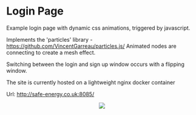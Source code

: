 # Login Page

Example login page with dynamic css animations, triggered by javascript.

Implements the 'particles' library - https://github.com/VincentGarreau/particles.js/
Animated nodes are connecting to create a mesh effect.

Switching between the login and sign up window occurs with a flipping window.

The site is currently hosted on a lightweight nginx docker container

Url:
http://safe-energy.co.uk:8085/

<p align="center">
  <img src="https://github.com/oliver7011/particles-login/blob/main/img/recording.gif">

</p>
